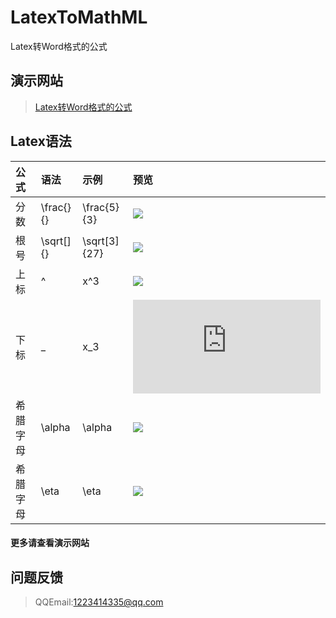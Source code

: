 # LatexToMathML
Latex转Word格式的公式

## 演示网站
> [Latex转Word格式的公式](http://web.xiaoyv.top/web/LatexToMathML/)

## Latex语法

|公式|语法|示例|预览|
|:--|:--|:--|:--|
|分数|\frac{}{}|\frac{5}{3}| ![](http://latex.codecogs.com/gif.latex?\frac{5}{3}) |
|根号|\sqrt[]{}|\sqrt[3]{27}| ![](http://latex.codecogs.com/gif.latex?\sqrt[3]{27}) |
|上标|^| x^3|![](http://latex.codecogs.com/gif.latex?x^3) |
|下标| _ | x_3|![](http://latex.codecogs.com/gif.latex?x_3) |
|希腊字母| \alpha | \alpha|![](http://latex.codecogs.com/gif.latex?\alpha) |
|希腊字母| \eta | \eta|![](http://latex.codecogs.com/gif.latex?\eta) |

#### 更多请查看演示网站

## 问题反馈
> QQEmail:1223414335@qq.com
